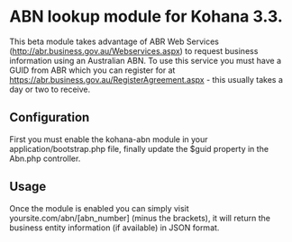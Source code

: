 # ABN lookup module for Kohana 3.3.

This beta module takes advantage of ABR Web Services (http://abr.business.gov.au/Webservices.aspx) to request business information using an Australian ABN. To use this service you must have a GUID from ABR which you can register for at https://abr.business.gov.au/RegisterAgreement.aspx - this usually takes a day or two to receive.

## Configuration

First you must enable the kohana-abn module in your application/bootstrap.php file, finally update the $guid property in the Abn.php controller.

## Usage

Once the module is enabled you can simply visit yoursite.com/abn/[abn_number] (minus the brackets), it will return the business entity information (if available) in JSON format.